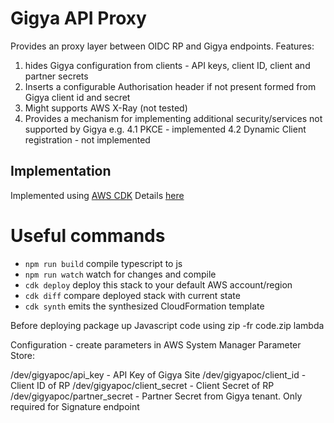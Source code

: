 # Gigya API Proxy
Provides an proxy layer between OIDC RP and Gigya endpoints. Features:
1. hides Gigya configuration from clients - API keys, client ID, client and partner secrets
2. Inserts a configurable Authorisation header if not present formed from Gigya client id and secret
3. Might supports AWS X-Ray (not tested)
4. Provides a mechanism for implementing additional security/services not supported by Gigya e.g.
4.1 PKCE - implemented
4.2 Dynamic Client registration - not implemented

## Implementation
Implemented using [AWS CDK](https://docs.aws.amazon.com/cdk/) 
Details [here](https://confluence.nap/pages/viewpage.action?pageId=288113277)

# Useful commands
 * `npm run build`   compile typescript to js
 * `npm run watch`   watch for changes and compile
 * `cdk deploy`      deploy this stack to your default AWS account/region
 * `cdk diff`        compare deployed stack with current state
 * `cdk synth`       emits the synthesized CloudFormation template

Before deploying package up Javascript code using zip -fr code.zip lambda

Configuration - create parameters in AWS System Manager Parameter Store:

/dev/gigyapoc/api_key - API Key of Gigya Site
/dev/gigyapoc/client_id - Client ID of RP
/dev/gigyapoc/client_secret - Client Secret of RP
/dev/gigyapoc/partner_secret - Partner Secret from Gigya tenant. Only required for Signature endpoint
